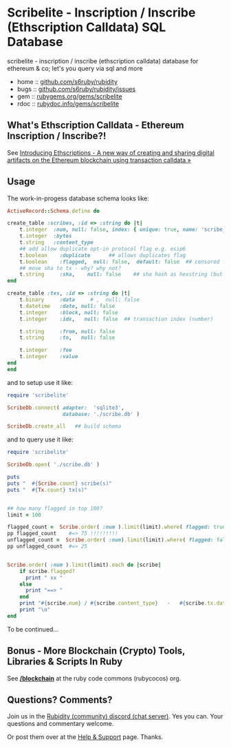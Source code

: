 # Scribelite - Inscription / Inscribe (Ethscription Calldata) SQL Database

scribelite - inscription / inscribe (ethscription calldata) database for ethereum & co; let's you query via sql and more



* home  :: [github.com/s6ruby/rubidity](https://github.com/s6ruby/rubidity)
* bugs  :: [github.com/s6ruby/rubidity/issues](https://github.com/s6ruby/rubidity/issues)
* gem   :: [rubygems.org/gems/scribelite](https://rubygems.org/gems/scribelite)
* rdoc  :: [rubydoc.info/gems/scribelite](http://rubydoc.info/gems/scribelite)



## What's Ethscription Calldata - Ethereum Inscription / Inscribe?!

See [Introducing Ethscriptions - A new way of creating and sharing digital artifacts on the Ethereum blockchain using transaction calldata »](https://medium.com/@dumbnamenumbers/introducing-ethscriptions-698b295d6f2a)



## Usage

The work-in-progess database schema looks like:

``` ruby
ActiveRecord::Schema.define do

create_table :scribes, :id => :string do |t|    
    t.integer  :num, null: false, index: { unique: true, name: 'scribe_nums' }
    t.integer  :bytes
    t.string   :content_type
    ## add allow duplicate opt-in protocol flag e.g. esip6
    t.boolean    :duplicate      ## allows duplicates flag 
    t.boolean    :flagged,  null: false,  default: false  ## censored flag / removed on request
    ## move sha to tx - why? why not?
    t.string     :sha,    null: false    ## sha hash as hexstring (but no leading 0)
end

create_table :txs, :id => :string do |t|
    t.binary     :data     # ,  null: false
    t.datetime   :date, null: false
    t.integer    :block, null: false
    t.integer    :idx,   null: false  ## transaction index (number)

    t.string     :from, null: false
    t.string     :to,   null: false   

    t.integer    :fee
    t.integer    :value
end  
end 
```


and to setup use it like:

``` ruby
require 'scribelite'

ScribeDb.connect( adapter:  'sqlite3',
                  database: './scribe.db' )

ScribeDb.create_all   ## build schema
```


and to query use it like:

``` ruby
require 'scribelite'

ScribeDb.open( './scribe.db' )

puts
puts "  #{Scribe.count} scribe(s)"
puts "  #{Tx.count} tx(s)"


## how many flagged in top 100?
limit = 100

flagged_count =  Scribe.order( :num ).limit(limit).where( flagged: true ).count
pp flagged_count    #=> 75 !!!!!!!!!
unflagged_count =  Scribe.order( :num).limit(limit).where( flagged: false ).count
pp unflagged_count  #=> 25


Scribe.order( :num ).limit(limit).each do |scribe|
    if scribe.flagged?
      print " xx "
    else
      print "==> "
    end
    print "#{scribe.num} / #{scribe.content_type}   -   #{scribe.tx.date} @ #{scribe.tx.block}"
    print "\n"
end
```


To be continued...





## Bonus - More Blockchain (Crypto) Tools, Libraries & Scripts In Ruby

See [**/blockchain**](https://github.com/rubycocos/blockchain) 
at the ruby code commons (rubycocos) org.


## Questions? Comments?

Join us in the [Rubidity (community) discord (chat server)](https://discord.gg/3JRnDUap6y). Yes you can.
Your questions and commentary welcome.

Or post them over at the [Help & Support](https://github.com/geraldb/help) page. Thanks.

